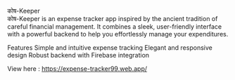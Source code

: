 कोष-Keeper    
कोष-Keeper is an expense tracker app inspired by the ancient tradition of careful financial management. It combines a sleek, user-friendly interface with a powerful backend to help you effortlessly manage your expenditures.    

Features
Simple and intuitive expense tracking
Elegant and responsive design
Robust backend with Firebase integration  


View here : https://expense-tracker99.web.app/
